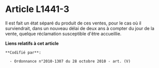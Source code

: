 # Article L1441-3

Il est fait un état séparé du produit de ces ventes, pour le cas où il surviendrait, dans un nouveau délai de deux ans à
compter du jour de la vente, quelque réclamation susceptible d'être accueillie.

**Liens relatifs à cet article**

	**Codifié par**:

	  - Ordonnance n°2010-1307 du 28 octobre 2010 - art. (V)

